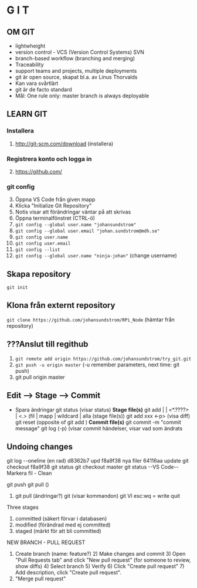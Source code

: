 # G I T

## OM GIT
* lightwheight
* version control - VCS (Version Control Systems) SVN
* branch-based workflow (branching and merging)
* Traceability
* support teams and projects, multiple deployments
* git är open source, skapat bl.a. av Linus Thorvalds
* Kan vara svårtlärt
* git är de facto standard
* Mål: One rule only: master branch is always deployable

## LEARN GIT
### Installera
1. http://git-scm.com/download (installera)
### Registrera konto och logga in
2. https://github.com/

### git config
 3. Öppna VS Code från given mapp
4. Klicka "Initialize Git Repository"
1. Notis visar att förändringar väntar på att skrivas
1. Öppna terminalfönstret (CTRL-ö)
1. ```git config --global user.name "johansundstrom"```
1. ```git config --global user.email "johan.sundstrom@mdh.se"```
1. ```git config user.name```
1. ```git config user.email```
1. ```git config --list```
1. ```git config --global user.name "ninja-johan"``` (change username)

## Skapa repository
```git init```

## Klona från externt repository
```git clone https://github.com/johansundstrom/RPi_Node``` (hämtar från repository)

???Anslut till regithub
---------------------
1. ```git remote add origin https://github.com/johansundstrom/try_git.git```
1. ```git push -u origin master``` (-u remember parameters, next time: git push)
1. git pull origin master

Edit --> Stage --> Commit
------------------------- 
* Spara ändringar
git status (visar status)
**Stage file(s)**
git add <file> | <directory> | <*.????> | <.> (fil | mapp | wildcard | alla (stage file(s))
git add xxx <-p> (visa diff) 
git reset (opposite of git add )
**Commit file(s)**
git commit -m "commit message" 
git log (-p) (visar commit händelser, visar vad som ändrats


Undoing changes
---------------
git log --oneline (en rad)
    d8362b7 upd
    f8a9f38 nya filer
    64116aa update
git checkout f8a9f38
git status 
git checkout master
git status
--VS Code--
Markera fil - Clean

git push
git pull ()


1) git pull (ändringar?)
git (visar kommandon)
git VI esc:wq = write quit

Three stages
1) committed (säkert förvar i databasen)
2) modified (förändrad med ej committed)
3) staged (märkt för att bli committed)

NEW BRANCH - PULL REQUEST
1) Create branch (name: feature?)
    2) Make changes and commit
    3) Open "Pull Requests tab" and click "New pull request" (for someone to review, show diffs)
    4) Select branch
    5) Verify
    6) Click "Create pull request"
    7) Add description, click "Create pull request".
8) "Merge pull request"
